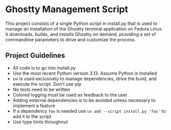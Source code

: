 # Ghostty Management Script

This project consists of a single Python script in install.py that is used to manage an installation
of the Ghostty terminal application on Fedora Linux.
It downloads, builds, and installs Ghostty on demand, providing a set of commandline parameters to
drive and customize the process.

## Project Guidelines

* All code is to go into install.py
* Use the most recent Python version 3.13. Assume Python is installed
* uv is used exclusively to manage dependencies, drive the build, and execute the script. Don't use pip
* No tests need to be written
* Colored logging must be used as feedback to the user
* Adding external dependencies is to be avoided unless necessary to implement a feature
* If a dependency `foo` is needed use `uv add --script install.py 'foo'` to add it to the script
* Use type hints throughout
